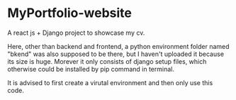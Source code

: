# MyPortfolio-website

A react js + Django project to showcase my cv.

Here, other than backend and frontend, a python environment folder named "bkend" was also supposed to be there, but I haven't uploaded it because its size is huge. Morever it only consists of django setup files, which otherwise could be installed by pip command in terminal.

It is advised to first create a virutal environment and then only use this code.
